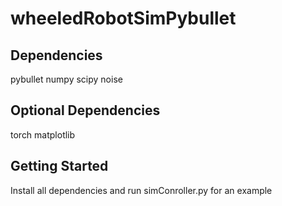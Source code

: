 # wheeledRobotSimPybullet
## Dependencies
pybullet
numpy
scipy
noise
## Optional Dependencies
torch
matplotlib
## Getting Started
Install all dependencies and run simConroller.py for an example